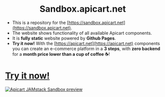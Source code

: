 <h1 align="center">
    Sandbox.apicart.net
</h1>

- This is a repository for the [https://sandbox.apicart.net](https://sandbox.apicart.net).
- The website shows functionality of all available Apicart components.
- It is **fully static** website powered by **Github Pages**.
- **Try it now!** With the [https://apicart.net](https://apicart.net) components you can create an e-commerce platform in a **3 steps**, with **zero backend** for a **month price lower than a cup of coffee ☕**!

<h1><a href="https://sandbox.apicart.net">Try it now!</a></h1>
<a href="https://sandbox.apicart.net">
<img src="https://raw.githubusercontent.com/apicart/sandbox.apicart.net/master/assets/images/sandbox-screenshot.png" alt="Apicart JAMstack Sandbox preview"
</a>
